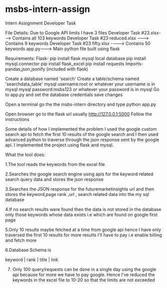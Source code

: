# msbs-intern-assign
Intern Assignment Developer Task 

File Details:
Due to Google API limits I have 3 files
Developer Task #23.xlsx---> Contains all 103 keywords
Developer Task #23 reduced.xlsx ---> Contains 9 keywords
Developer Task #23 fifty.xlsx ----> Contains 50 keywords
app.py---> Main python file built using flask


Requirements:
Flask- pip install flask
mysql local database
pip install mysql.connector
pip install flask_excel
pip install requests
Imports- pandas,json,jsonify (included with flask)


Create a database named 'search'
Create a table/schema named 'searchdata_table'
mysql username:root or whatever your username is in mysql
mysql password:msbs123 or whatever your password is in mysql
Go to app.py and set the database credentials
save changes

Open a terminal go the the msbs-intern directory and type 
python app.py

Open browser go to the flask url usually http://127.0.0.1:5000
Follow the instructions


Some details of how I implemented the problem
I used the google custom search api to fetch the first 10 results of the google search and I then used advanced python to traverse through the json response sent by the google api. I implemented the project using flask and mysql. 

What the tool does:

1.The tool reads the keywords from the excel file

2.Searches the google search engine using apis for the keyword related search query data and stores the json response

3.Searches the JSON response for the futuremarketinsights url and then stores the keyword,page rank ,url , search related data into the my sql database

4.If no search results were found then the data is not stored in the database only those keywords whose data exists i.e which are found on google first page 

5.Only 10 results maybe fetched at a time from google api hence I have only traversed the first 10 results for more results I'll have to pay i.e enable billing and fetch more

6.Database Schema is 

keyword | rank |  title | link

7. Only 100 query/requests can be done in a single day using the google api because for more we have to pay google. Hence I've reduced the keywords in the excel file to 10-20 so that the limits are not exceeded
